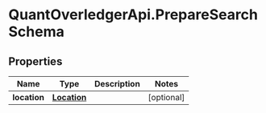 # QuantOverledgerApi.PrepareSearchSchema

## Properties

Name | Type | Description | Notes
------------ | ------------- | ------------- | -------------
**location** | [**Location**](Location.md) |  | [optional] 


